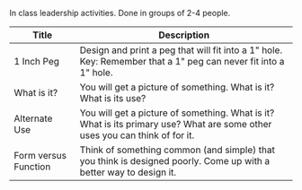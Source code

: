 In class leadership activities.  Done in groups of 2-4 people.

| Title | Description |
| ----- | ----------- |
| 1 Inch Peg | Design and print a peg that will fit into a 1" hole.  Key: Remember that a 1" peg can never fit into a 1" hole. |
| What is it? | You will get a picture of something.  What is it?  What is its use? |
| Alternate Use | You will get a picture of something.  What is it?  What is its primary use?  What are some other uses you can think of for it. |
| Form versus Function | Think of something common (and simple) that you think is designed poorly.  Come up with a better way to design it. |
